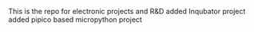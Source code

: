 This is the repo for electronic projects and R&D
added Inqubator project
added pipico based micropython project
